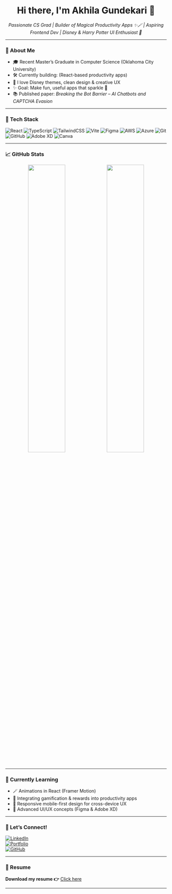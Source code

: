 <h1 align="center">Hi there, I'm Akhila Gundekari 👋</h1>

<p align="center">
  <em>Passionate CS Grad | Builder of Magical Productivity Apps ✨🪄 | Aspiring Frontend Dev | Disney & Harry Potter UI Enthusiast 🌟</em>
</p>

---

### 💫 About Me

- 🎓 Recent Master’s Graduate in Computer Science (Oklahoma City University)  
- 🛠️ Currently building: (React-based productivity apps)  
- 🎨 I love Disney themes, clean design & creative UX  
- ✨ Goal: Make fun, useful apps that sparkle 💖  
- 📚 Published paper: *Breaking the Bot Barrier – AI Chatbots and CAPTCHA Evasion*

---

### 🚀 Tech Stack

![React](https://img.shields.io/badge/-React-61DAFB?style=flat-square&logo=react)
![TypeScript](https://img.shields.io/badge/-TypeScript-3178C6?style=flat-square&logo=typescript)
![TailwindCSS](https://img.shields.io/badge/-TailwindCSS-06B6D4?style=flat-square&logo=tailwindcss)
![Vite](https://img.shields.io/badge/-Vite-646CFF?style=flat-square&logo=vite)
![Figma](https://img.shields.io/badge/-Figma-F24E1E?style=flat-square&logo=figma)
![AWS](https://img.shields.io/badge/-AWS-232F3E?style=flat-square&logo=amazonaws)
![Azure](https://img.shields.io/badge/-Azure-0078D4?style=flat-square&logo=microsoftazure)
![Git](https://img.shields.io/badge/-Git-F05032?style=flat-square&logo=git)
![GitHub](https://img.shields.io/badge/-GitHub-181717?style=flat-square&logo=github)
![Adobe XD](https://img.shields.io/badge/-Adobe_XD-FF61F6?style=flat-square&logo=adobexd)
![Canva](https://img.shields.io/badge/-Canva-00C4CC?style=flat-square&logo=canva)

---

### 📈 GitHub Stats

<p align="center">
  <img src="https://github-readme-stats.vercel.app/api?username=AkhilaGundekari&show_icons=true&theme=tokyonight" width="48%" />
  <img src="https://github-readme-stats.vercel.app/api/top-langs/?username=AkhilaGundekari&layout=compact&theme=tokyonight" width="48%" />
</p>

---

### 🧠 Currently Learning

- 🪄 Animations in React (Framer Motion)
- 🐬 Integrating gamification & rewards into productivity apps
- 📱 Responsive mobile-first design for cross-device UX
- 🎨 Advanced UI/UX concepts (Figma & Adobe XD)

---

### 🔗 Let’s Connect!

[![LinkedIn](https://img.shields.io/badge/-LinkedIn-blue?style=flat-square&logo=linkedin&logoColor=white)](https://www.linkedin.com/in/akhilagundekari01)  
[![Portfolio](https://img.shields.io/badge/-Portfolio-000?style=flat-square&logo=vercel&logoColor=white)](https://akhilagundekari.github.io/akhila-portfolio/)  
[![GitHub](https://img.shields.io/badge/-GitHub-181717?style=flat-square&logo=github&logoColor=white)](https://github.com/AkhilaGundekari)

---

### 📄 Resume

**Download my resume 👉** [Click here](https://github.com/AkhilaGundekari/AkhilaGundekari/blob/main/assets/AkhilaGundekari_Resume.doc)

---




